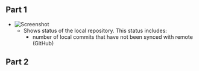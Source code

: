 ## Part 1
- ![Screenshot](../images/VPC.png)
  - Shows status of the local repository. This status includes:
    - number of local commits that have not been synced with remote (GitHub)

## Part 2